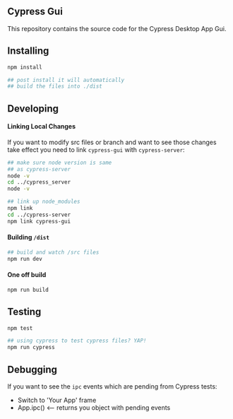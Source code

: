 ## Cypress Gui

This repository contains the source code for the Cypress Desktop App Gui.

## Installing

```bash
npm install

## post install it will automatically
## build the files into ./dist
```

## Developing

#### Linking Local Changes

If you want to modify src files or branch and want to see those changes take effect you need to link `cypress-gui` with `cypress-server`:

```bash
## make sure node version is same
## as cypress-server
node -v
cd ../cypress_server
node -v
```

```bash
## link up node_modules
npm link
cd ../cypress-server
npm link cypress-gui
```

#### Building `/dist`

```bash
## build and watch /src files
npm run dev
```

#### One off build
```bash
npm run build
```

## Testing

```bash
npm test

## using cypress to test cypress files? YAP!
npm run cypress
```

## Debugging
If you want to see the `ipc` events which are pending from Cypress tests:

- Switch to 'Your App' frame
- App.ipc() <-- returns you object with pending events
